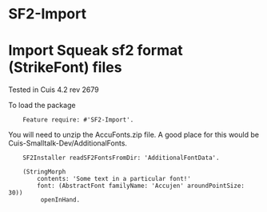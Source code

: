 # SF2-Import
Import Squeak sf2 format (StrikeFont) files
============================
Tested in Cuis 4.2  rev 2679

To load the package
````Smalltalk
	Feature require: #'SF2-Import'.
````

You will need to unzip the AccuFonts.zip file.  A good place for this would be Cuis-Smalltalk-Dev/AdditionalFonts.
````Smalltalk
	SF2Installer readSF2FontsFromDir: 'AdditionalFontData'.

	(StringMorph 
		contents: 'Some text in a particular font!' 
		font: (AbstractFont familyName: 'Accujen' aroundPointSize: 30))
		 openInHand.
````
